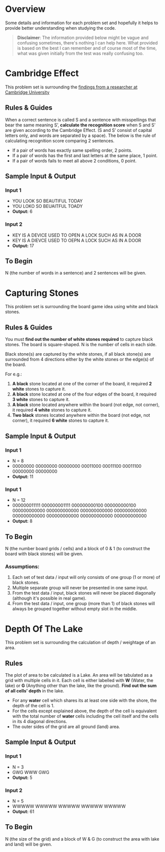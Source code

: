 # Overview
Some details and information for each problem set and hopefully it helps to provide better understanding when studying the code. 

> **Disclaimer**: The information provided below might be vague and confusing sometimes, there's nothing I can help here.
What provided is based on the best I can remember and of course most of the time, what was given initially from the test was really confusing too.   

# Cambridge Effect
This problem set is surrounding the [findings from a researcher at Cambridge University](https://www.mrc-cbu.cam.ac.uk/people/matt.davis/cmabridge/)

## Rules & Guides
When a correct sentence is called S and a sentence with misspellings that bear the same meaning S’, **calculate the recognition score** when S and S’ are given according to the Cambridge Effect.
(S and S’ consist of capital letters only, and words are separated by a space). The below is the rule of calculating recognition score comparing 2 sentences.

- If a pair of words has exactly same spelling order, 2 points.
- If a pair of words has the first and last letters at the same place, 1 point. 
- If a pair of words fails to meet all above 2 conditions, 0 point.

## Sample Input & Output
### Input 1
- YOU LOOK SO BEAUTIFUL TODAY 
- YOU LOKO SO BEUAITFUL TOADY 
- **Output:** 6

### Input 2
- KEY IS A DEVICE USED TO OPEN A LOCK SUCH AS IN A DOOR
- KEY IS A DIEVCE USED TO OEPN A LOCK SUCH AS IN A DOOR
- **Output:** 17

## To Begin

N (the number of words in a sentence) and 2 sentences will be given.

# Capturing Stones
This problem set is surrounding the board game idea using white and black stones.

## Rules & Guides
You must **find out the number of white stones required** to capture black stones.
The board is square-shaped. N is the number of cells in each side. 

Black stone(s) are captured by the white stones, if all black stone(s) are surrounded from 4 directions either by the white stones or the edge(s) of the board. 

For e.g.:
1. **A black** stone located at one of the corner of the board, it required **2 white** stones to capture it.
2. **A black** stone located at one of the four edges of the board, it required **3 white** stones to capture it.
3. **A black** stone located anywhere within the board (not edge, not corner), it required **4 white** stones to capture it.
4. **Two black** stones located anywhere within the board (not edge, not corner), it required **6 white** stones to capture it.

## Sample Input & Output
### Input 1
- N = 8
- 00000000
  00000000
  00000000
  00011000
  00011100
  00011100
  00000000
  00000000
- **Output:** 11

### Input 1
- N = 12
- 000000011111
  000000001111 
  000000000100 
  000000000100 
  000000000000 
  000000000000 
  000000000000 
  000000000000 
  000000000000 
  000000000000 
  000000000000 
  000000000000
- **Output:** 8

## To Begin
N (the number board grids / cells) and a block of 0 & 1 (to construct the board with black stones) will be given.

### Assumptions:
1. Each set of test data / input will only consists of one group (1 or more) of black stones. 
2. Multiple separate group will never be presented in one same input.
3. From the test data / input, black stones will never be placed diagonally (although it's possible in real game).
4. From the test data / input, one group (more than 1) of black stones will always be grouped together without empty slot in the middle.

# Depth Of The Lake
This problem set is surrounding the calculation of depth / weightage of an area.

## Rules
The plot of area to be calculated is a Lake. An area will be tabulated as a grid with multiple cells in it.
Each cell is either labelled with **W** (Water, the lake) or **G** (Anything other than the lake, like the ground). 
**Find out the sum of all cells’ depth** in the lake.

- For any **water** cell which shares its at least one side with the shore, the depth of the cell is 1. 
- For the cells except explained above, the depth of the cell is equivalent with the total number of **water** cells including the cell itself and the cells in its 4 diagonal directions.
- The outer sides of the grid are all ground (land) area.

## Sample Input & Output
### Input 1
- N = 3
- GWG
  WWW
  GWG
- **Output:** 5

### Input 2
- N = 5
- WWWWW
  WWWWW
  WWWWW
  WWWWW 
  WWWWW
- **Output:** 61
  
## To Begin
N (the size of the grid) and a block of W & G (to construct the area with lake and land) will be given.